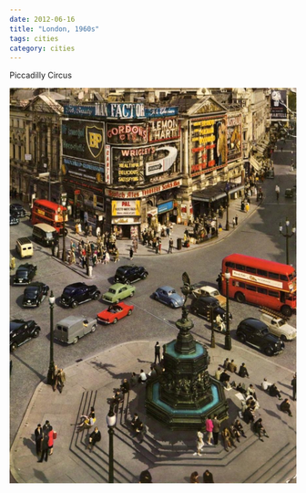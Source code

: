 ```yaml
---
date: 2012-06-16
title: "London, 1960s"
tags: cities
category: cities
---
```


Piccadilly Circus

![piccadilly](https://raw.githubusercontent.com/muneer78/muneer78.github.io/master/images/London3.jpg)



